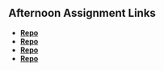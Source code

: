 ## Afternoon Assignment Links

* **[Repo](https://github.com/Skylerjkinney/cocktailbar)**
* **[Repo](https://github.com/Skylerjkinney/lateFall23_gregslistAPI)**
* **[Repo](https://github.com/Skylerjkinney/<ASSIGNMENT_REPO>)**
* **[Repo](https://github.com/Skylerjkinney/<ASSIGNMENT_REPO>)**
